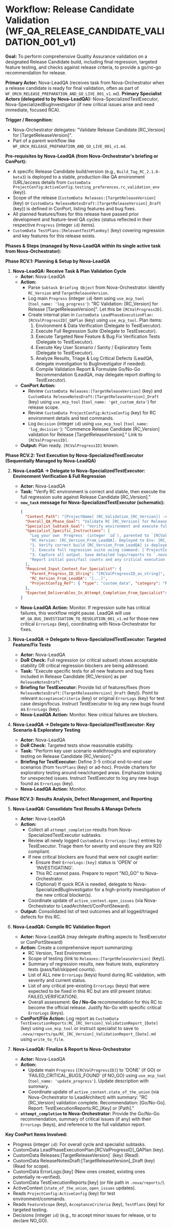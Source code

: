 # Workflow: Release Candidate Validation (WF_QA_RELEASE_CANDIDATE_VALIDATION_001_v1)

**Goal:** To perform comprehensive Quality Assurance validation on a designated Release Candidate build, including final regression, targeted feature testing, and checks against release criteria, to provide a go/no-go recommendation for release.

**Primary Actor:** Nova-LeadQA (receives task from Nova-Orchestrator when a release candidate is ready for final validation, often as part of `WF_ORCH_RELEASE_PREPARATION_AND_GO_LIVE_001_v1.md`).
**Primary Specialist Actors (delegated to by Nova-LeadQA):** Nova-SpecializedTestExecutor, Nova-SpecializedBugInvestigator (if new critical issues arise and need immediate, focused RCA).

**Trigger / Recognition:**
- Nova-Orchestrator delegates: "Validate Release Candidate [RC_Version] for [TargetReleaseVersion]".
- Part of a parent workflow like `WF_ORCH_RELEASE_PREPARATION_AND_GO_LIVE_001_v1.md`.

**Pre-requisites by Nova-LeadQA (from Nova-Orchestrator's briefing or ConPort):**
- A specific Release Candidate build/version (e.g., `Build_Tag_RC_2.1.0-beta3`) is deployed to a stable, production-like QA environment (URL/access details from `CustomData ProjectConfig:ActiveConfig.testing_preferences.rc_validation_env` (key)).
- Scope of the release (`CustomData Releases:[TargetReleaseVersion]` (key) or `CustomData ReleaseNotesDraft:[TargetReleaseVersion]_Draft` (key)) is defined in ConPort, listing features and bug fixes.
- All planned features/fixes for this release have passed prior development and feature-level QA cycles (status reflected in their respective `Progress` (integer `id`) items).
- `CustomData TestPlans:[RelevantTestPlanKey]` (key) covering regression and key features for this release exists.

**Phases & Steps (managed by Nova-LeadQA within its single active task from Nova-Orchestrator):**

**Phase RCV.1: Planning & Setup by Nova-LeadQA**

1.  **Nova-LeadQA: Receive Task & Plan Validation Cycle**
    *   **Actor:** Nova-LeadQA
    *   **Action:**
        *   Parse `Subtask Briefing Object` from Nova-Orchestrator. Identify `RC_Version` and `TargetReleaseVersion`.
        *   Log main `Progress` (integer `id`) item using `use_mcp_tool` (`tool_name: 'log_progress'`): "RC Validation: [RC_Version] for Release [TargetReleaseVersion]". Let this be `[RCValProgressID]`.
        *   Create internal plan in `CustomData LeadPhaseExecutionPlan:[RCValProgressID]_QAPlan` (key) using `use_mcp_tool`. Plan items:
            1.  Environment & Data Verification (Delegate to TestExecutor).
            2.  Execute Full Regression Suite (Delegate to TestExecutor).
            3.  Execute Targeted New Feature & Bug Fix Verification Tests (Delegate to TestExecutor).
            4.  Execute Key User Scenario / Sanity / Exploratory Tests (Delegate to TestExecutor).
            5.  Analyze Results, Triage & Log Critical Defects (LeadQA, delegate investigation to BugInvestigator if needed).
            6.  Compile Validation Report & Formulate Go/No-Go Recommendation (LeadQA, may delegate report drafting to TestExecutor).
    *   **ConPort Action:**
        *   Review `CustomData Releases:[TargetReleaseVersion]` (key) and `CustomData ReleaseNotesDraft:[TargetReleaseVersion]_Draft` (key) using `use_mcp_tool` (`tool_name: 'get_custom_data'`) for release scope.
        *   Review `CustomData ProjectConfig:ActiveConfig` (key) for RC environment details and test commands.
        *   Log `Decision` (integer `id`) using `use_mcp_tool` (`tool_name: 'log_decision'`): "Commence Release Candidate [RC_Version] validation for Release [TargetReleaseVersion]." Link to `[RCValProgressID]`.
    *   **Output:** Plan ready. `[RCValProgressID]` known.

**Phase RCV.2: Test Execution by Nova-SpecializedTestExecutor (Sequentially Managed by Nova-LeadQA)**

2.  **Nova-LeadQA -> Delegate to Nova-SpecializedTestExecutor: Environment Verification & Full Regression**
    *   **Actor:** Nova-LeadQA
    *   **Task:** "Verify RC environment is correct and stable, then execute the full regression suite against Release Candidate [RC_Version]."
    *   **`new_task` message for Nova-SpecializedTestExecutor (schematic):**
        ```json
        {
          "Context_Path": "[ProjectName] (RC_Validation_[RC_Version]) -> FullRegression (TestExecutor)",
          "Overall_QA_Phase_Goal": "Validate RC [RC_Version] for Release [TargetReleaseVersion].",
          "Specialist_Subtask_Goal": "Verify environment and execute full regression suite against RC [RC_Version].",
          "Specialist_Specific_Instructions": [
            "Log your own `Progress` (integer `id`), parented to `[RCValProgressID]`.",
            "RC Version: [RC_Version_From_LeadQA]. Deployed to Env: [RC_Env_URL_From_ProjectConfig].",
            "1. Verify correct build [RC_Version_From_LeadQA] is deployed and environment is stable.",
            "2. Execute full regression suite using command: [`ProjectConfig:ActiveConfig.testing_preferences.full_regression_command`] in CWD: [`ProjectConfig:ActiveConfig.testing_preferences.regression_suite_path`]. Use `execute_command`.",
            "3. Capture all output. Save detailed logs/reports to `.nova/reports/qa/RC_[RC_Version]_Regression_[Date]/` using `write_to_file` if output is large.",
            "Report initial pass/fail counts and any critical execution failures immediately."
          ],
          "Required_Input_Context_For_Specialist": {
            "Parent_Progress_ID_String": "[RCValProgressID_as_string]",
            "RC_Version_From_LeadQA": "[...]",
            "ProjectConfig_Ref": { "type": "custom_data", "category": "ProjectConfig", "key": "ActiveConfig", "fields_needed": ["testing_preferences.rc_validation_env", "testing_preferences.full_regression_command", "testing_preferences.regression_suite_path"] }
          },
          "Expected_Deliverables_In_Attempt_Completion_From_Specialist": ["Execution summary (pass/fail)", "Path to reports/logs if saved", "List of any new critical `ErrorLogs` (keys) found."]
        }
        ```
    *   **Nova-LeadQA Action:** Monitor. If regression suite has critical failures, this workflow might pause. LeadQA will use `WF_QA_BUG_INVESTIGATION_TO_RESOLUTION_001_v1.md` for those new critical `ErrorLogs` (key), coordinating with Nova-Orchestrator for fixes.

3.  **Nova-LeadQA -> Delegate to Nova-SpecializedTestExecutor: Targeted Feature/Fix Tests**
    *   **Actor:** Nova-LeadQA
    *   **DoR Check:** Full regression (or critical subset) shows acceptable stability OR critical regression blockers are being addressed.
    *   **Task:** "Execute specific tests for all new features and bug fixes included in Release Candidate [RC_Version] as per `ReleaseNotesDraft`."
    *   **Briefing for TestExecutor:** Provide list of features/fixes (from `ReleaseNotesDraft:[TargetReleaseVersion]_Draft` (key)). Point to relevant `AcceptanceCriteria` (key) or original `ErrorLogs` (key) for test case design/focus. Instruct TestExecutor to log any new bugs found as `ErrorLogs` (key).
    *   **Nova-LeadQA Action:** Monitor. New critical failures are blockers.

4.  **Nova-LeadQA -> Delegate to Nova-SpecializedTestExecutor: Key Scenario & Exploratory Testing**
    *   **Actor:** Nova-LeadQA
    *   **DoR Check:** Targeted tests show reasonable stability.
    *   **Task:** "Perform key user scenario walkthroughs and exploratory testing on Release Candidate [RC_Version]."
    *   **Briefing for TestExecutor:** Define 3-5 critical end-to-end user scenarios (from `TestPlans` (key) or ad-hoc). Provide charters for exploratory testing around new/changed areas. Emphasize looking for unexpected issues. Instruct TestExecutor to log any new bugs found as `ErrorLogs` (key).
    *   **Nova-LeadQA Action:** Monitor.

**Phase RCV.3: Results Analysis, Defect Management, and Reporting**

5.  **Nova-LeadQA: Consolidate Test Results & Manage Defects**
    *   **Actor:** Nova-LeadQA
    *   **Action:**
        *   Collect all `attempt_completion` results from Nova-SpecializedTestExecutor subtasks.
        *   Review all newly logged `CustomData ErrorLogs:[key]` entries by TestExecutor. Triage them for severity and ensure they are R20 compliant.
        *   If new critical blockers are found that were not caught earlier:
            *   Ensure their `ErrorLogs:[key]` status is 'OPEN' or 'INVESTIGATING'.
            *   This RC cannot pass. Prepare to report "NO_GO" to Nova-Orchestrator.
            *   (Optional) If quick RCA is needed, delegate to Nova-SpecializedBugInvestigator for a high-priority investigation of the new critical blocker(s).
        *   Coordinate update of `active_context.open_issues` (via Nova-Orchestrator to LeadArchitect/ConPortSteward).
    *   **Output:** Consolidated list of test outcomes and all logged/triaged defects for this RC.

6.  **Nova-LeadQA: Compile RC Validation Report**
    *   **Actor:** Nova-LeadQA (may delegate drafting aspects to TestExecutor or ConPortSteward)
    *   **Action:** Create a comprehensive report summarizing:
        *   RC Version, Test Environment.
        *   Scope of testing (link to `Releases:[TargetReleaseVersion]` (key)).
        *   Summary of regression results, new feature tests, exploratory tests (pass/fail/skipped counts).
        *   List of ALL new `ErrorLogs` (keys) found during RC validation, with severity and current status.
        *   List of any critical pre-existing `ErrorLogs` (keys) that were expected to be fixed in this RC but are still present (status: FAILED_VERIFICATION).
        *   Overall assessment: **Go / No-Go** recommendation for this RC to become the official release. Justify No-Go with specific critical `ErrorLogs` (keys).
    *   **ConPort/File Action:** Log report as `CustomData TestExecutionReports:RC_[RC_Version]_ValidationReport_[Date]` (key) using `use_mcp_tool` or instruct specialist to save to `.nova/reports/qa/RC_[RC_Version]_ValidationReport_[Date].md` using `write_to_file`.

7.  **Nova-LeadQA: Finalize & Report to Nova-Orchestrator**
    *   **Actor:** Nova-LeadQA
    *   **Action:**
        *   Update main `Progress` (`[RCValProgressID]`) to 'DONE' (if GO) or 'FAILED_CRITICAL_BUGS_FOUND' (if NO_GO) using `use_mcp_tool` (`tool_name: 'update_progress'`). Update description with summary.
        *   Coordinate update of `active_context.state_of_the_union` (via Nova-Orchestrator to LeadArchitect) with summary: "RC [RC_Version] validation complete. Recommendation: [Go/No-Go]. Report: TestExecutionReports:RC_[Key] or [Path]."
    *   **`attempt_completion` to Nova-Orchestrator:** Provide the Go/No-Go recommendation, summary of critical issues (if any) with their `ErrorLogs` (keys), and reference to the full validation report.

**Key ConPort Items Involved:**
- Progress (integer `id`): For overall cycle and specialist subtasks.
- CustomData LeadPhaseExecutionPlan:[RCValProgressID]_QAPlan (key).
- CustomData Releases:[TargetReleaseVersion]` (key) (Read).
- CustomData ReleaseNotesDraft:[TargetReleaseVersion]_Draft (key) (Read for scope).
- CustomData ErrorLogs:[key] (New ones created, existing ones potentially re-verified).
- CustomData TestExecutionReports:[key] (or file path in `.nova/reports/`).
- ActiveContext (`state_of_the_union`, `open_issues` updates).
- Reads `ProjectConfig:ActiveConfig` (key) for test environment/commands.
- Reads `FeatureScope` (key), `AcceptanceCriteria` (key), `TestPlans` (key) for targeted testing.
- Decisions (integer `id`) (e.g., to accept minor issues for release, or to declare NO_GO).